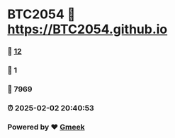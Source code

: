 # BTC2054 :link: https://BTC2054.github.io 
### :page_facing_up: [12](https://BTC2054.github.io/tag.html) 
### :speech_balloon: 1 
### :hibiscus: 7969 
### :alarm_clock: 2025-02-02 20:40:53 
### Powered by :heart: [Gmeek](https://github.com/Meekdai/Gmeek)
